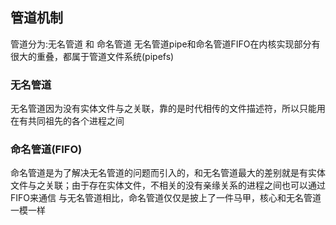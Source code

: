 ## 管道机制
管道分为:无名管道 和 命名管道
无名管道pipe和命名管道FIFO在内核实现部分有很大的重叠，都属于管道文件系统(pipefs)

### 无名管道
无名管道因为没有实体文件与之关联，靠的是时代相传的文件描述符，所以只能用在有共同祖先的各个进程之间

### 命名管道(FIFO)
命名管道是为了解决无名管道的问题而引入的，和无名管道最大的差别就是有实体文件与之关联；由于存在实体文件，不相关的没有亲缘关系的进程之间也可以通过FIFO来通信
与无名管道相比，命名管道仅仅是披上了一件马甲，核心和无名管道一模一样

